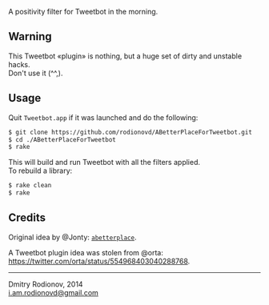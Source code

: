 A positivity filter for Tweetbot in the morning.

## Warning

This Tweetbot «plugin» is nothing, but a huge set of dirty and unstable hacks.  
Don't use it (^^,).

## Usage  

Quit `Tweetbot.app` if it was launched and do the following:  
     
```bash
$ git clone https://github.com/rodionovd/ABetterPlaceForTweetbot.git
$ cd ./ABetterPlaceForTweetbot
$ rake
```
  
This will build and run Tweetbot with all the filters applied.  
To rebuild a library:  
  
```bash
$ rake clean
$ rake
```

## Credits  

Original idea by @Jonty: [`abetterplace`](https://github.com/Jonty/abetterplace).  

A Tweetbot plugin idea was stolen from @orta: https://twitter.com/orta/status/554968403040288768.  

-----  


Dmitry Rodionov, 2014  
i.am.rodionovd@gmail.com
